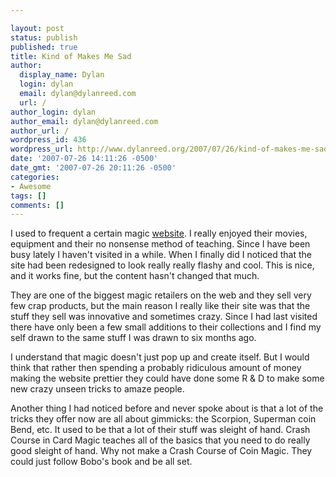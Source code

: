 ```yaml
---

layout: post
status: publish
published: true
title: Kind of Makes Me Sad
author:
  display_name: Dylan
  login: dylan
  email: dylan@dylanreed.com
  url: /
author_login: dylan
author_email: dylan@dylanreed.com
author_url: /
wordpress_id: 436
wordpress_url: http://www.dylanreed.org/2007/07/26/kind-of-makes-me-sad/
date: '2007-07-26 14:11:26 -0500'
date_gmt: '2007-07-26 20:11:26 -0500'
categories:
- Awesome
tags: []
comments: []
---
```


I used to frequent a certain magic [website][1]. I really enjoyed their movies, equipment and their no nonsense method of teaching. Since I have been busy lately I haven't visited in a while. When I finally did I noticed that the site had been redesigned to look really really flashy and cool. This is nice, and it works fine, but the content hasn't changed that much. 

   [1]: http://www.ellusionist.com

They are one of the biggest magic retailers on the web and they sell very few crap products, but the main reason I really like their site was that the stuff they sell was innovative and sometimes crazy. Since I had last visited there have only been a few small additions to their collections and I find my self drawn to the same stuff I was drawn to six months ago.

I understand that magic doesn't just pop up and create itself. But I would think that rather then spending a probably ridiculous amount of money making the website prettier they could have done some R & D to make some new crazy unseen tricks to amaze people. 

Another thing I had noticed before and never spoke about is that a lot of the tricks they offer now are all about gimmicks: the Scorpion, Superman coin Bend, etc. It used to be that a lot of their stuff was sleight of hand. Crash Course in Card Magic teaches all of the basics that you need to do really good sleight of hand. Why not make a Crash Course of Coin Magic. They could just follow Bobo's book and be all set.
